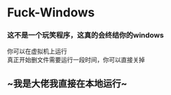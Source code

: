 # Fuck-Windows

### 这不是一个玩笑程序，这真的会终结你的windows
你可以在虚拟机上运行  
真正开始删文件需要运行一段时间，你可以直接关掉

## ~我是大佬我直接在本地运行~
